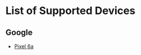 # List of Supported Devices

## Google
- [Pixel 6a](/devices/bluejay) <Badge type="info" text="bluejay" />
